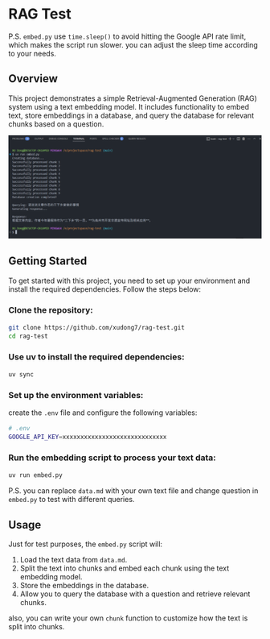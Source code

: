 # RAG Test

P.S. `embed.py` use `time.sleep()` to avoid hitting the Google API rate limit, which makes the script run slower.
you can adjust the sleep time according to your needs.

## Overview

This project demonstrates a simple Retrieval-Augmented Generation (RAG) system using a text embedding model. It includes functionality to embed text, store embeddings in a database, and query the database for relevant chunks based on a question.

![result](image.png)

## Getting Started

To get started with this project, you need to set up your environment and install the required dependencies. Follow the steps below:

### Clone the repository:

```bash
git clone https://github.com/xudong7/rag-test.git
cd rag-test
```

### Use uv to install the required dependencies:

```bash
uv sync
```

### Set up the environment variables:

create the `.env` file and configure the following variables:

```bash
# .env
GOOGLE_API_KEY=xxxxxxxxxxxxxxxxxxxxxxxxxxxxx
```

### Run the embedding script to process your text data:

```bash
uv run embed.py
```

P.S. you can replace `data.md` with your own text file and change question in `embed.py` to test with different queries.

## Usage

Just for test purposes, the `embed.py` script will:

1. Load the text data from `data.md`.
2. Split the text into chunks and embed each chunk using the text embedding model.
3. Store the embeddings in the database.
4. Allow you to query the database with a question and retrieve relevant chunks.

also, you can write your own `chunk` function to customize how the text is split into chunks.
